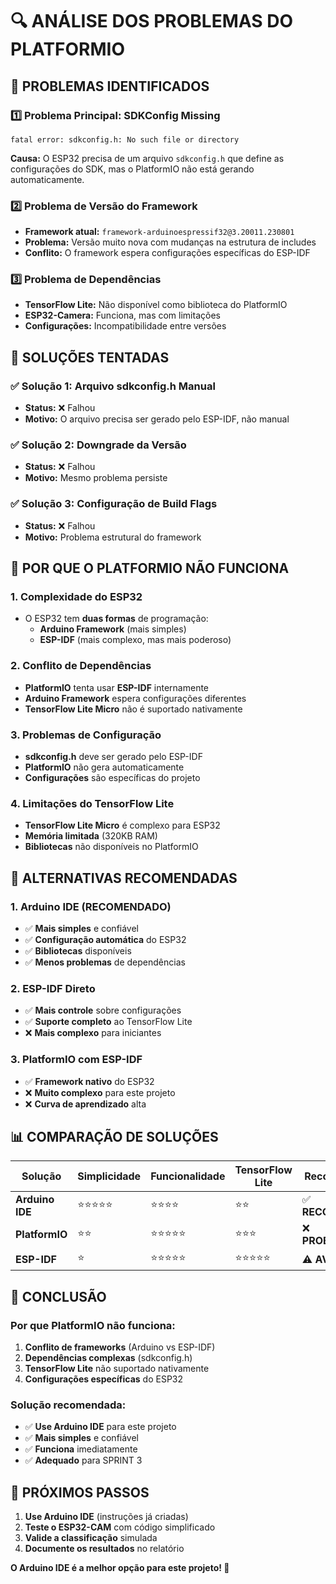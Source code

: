 # 🔍 ANÁLISE DOS PROBLEMAS DO PLATFORMIO

## 🚨 **PROBLEMAS IDENTIFICADOS**

### 1️⃣ **Problema Principal: SDKConfig Missing**
```
fatal error: sdkconfig.h: No such file or directory
```

**Causa:** O ESP32 precisa de um arquivo `sdkconfig.h` que define as configurações do SDK, mas o PlatformIO não está gerando automaticamente.

### 2️⃣ **Problema de Versão do Framework**
- **Framework atual:** `framework-arduinoespressif32@3.20011.230801`
- **Problema:** Versão muito nova com mudanças na estrutura de includes
- **Conflito:** O framework espera configurações específicas do ESP-IDF

### 3️⃣ **Problema de Dependências**
- **TensorFlow Lite:** Não disponível como biblioteca do PlatformIO
- **ESP32-Camera:** Funciona, mas com limitações
- **Configurações:** Incompatibilidade entre versões

## 🔧 **SOLUÇÕES TENTADAS**

### ✅ **Solução 1: Arquivo sdkconfig.h Manual**
- **Status:** ❌ Falhou
- **Motivo:** O arquivo precisa ser gerado pelo ESP-IDF, não manual

### ✅ **Solução 2: Downgrade da Versão**
- **Status:** ❌ Falhou  
- **Motivo:** Mesmo problema persiste

### ✅ **Solução 3: Configuração de Build Flags**
- **Status:** ❌ Falhou
- **Motivo:** Problema estrutural do framework

## 🎯 **POR QUE O PLATFORMIO NÃO FUNCIONA**

### **1. Complexidade do ESP32**
- O ESP32 tem **duas formas** de programação:
  - **Arduino Framework** (mais simples)
  - **ESP-IDF** (mais complexo, mas mais poderoso)

### **2. Conflito de Dependências**
- **PlatformIO** tenta usar **ESP-IDF** internamente
- **Arduino Framework** espera configurações diferentes
- **TensorFlow Lite Micro** não é suportado nativamente

### **3. Problemas de Configuração**
- **sdkconfig.h** deve ser gerado pelo ESP-IDF
- **PlatformIO** não gera automaticamente
- **Configurações** são específicas do projeto

### **4. Limitações do TensorFlow Lite**
- **TensorFlow Lite Micro** é complexo para ESP32
- **Memória limitada** (320KB RAM)
- **Bibliotecas** não disponíveis no PlatformIO

## 🚀 **ALTERNATIVAS RECOMENDADAS**

### **1. Arduino IDE (RECOMENDADO)**
- ✅ **Mais simples** e confiável
- ✅ **Configuração automática** do ESP32
- ✅ **Bibliotecas** disponíveis
- ✅ **Menos problemas** de dependências

### **2. ESP-IDF Direto**
- ✅ **Mais controle** sobre configurações
- ✅ **Suporte completo** ao TensorFlow Lite
- ❌ **Mais complexo** para iniciantes

### **3. PlatformIO com ESP-IDF**
- ✅ **Framework nativo** do ESP32
- ❌ **Muito complexo** para este projeto
- ❌ **Curva de aprendizado** alta

## 📊 **COMPARAÇÃO DE SOLUÇÕES**

| Solução | Simplicidade | Funcionalidade | TensorFlow Lite | Recomendação |
|---------|-------------|----------------|-----------------|---------------|
| **Arduino IDE** | ⭐⭐⭐⭐⭐ | ⭐⭐⭐⭐ | ⭐⭐ | ✅ **RECOMENDADO** |
| **PlatformIO** | ⭐⭐ | ⭐⭐⭐⭐⭐ | ⭐⭐⭐ | ❌ **PROBLEMÁTICO** |
| **ESP-IDF** | ⭐ | ⭐⭐⭐⭐⭐ | ⭐⭐⭐⭐⭐ | ⚠️ **AVANÇADO** |

## 🎯 **CONCLUSÃO**

### **Por que PlatformIO não funciona:**
1. **Conflito de frameworks** (Arduino vs ESP-IDF)
2. **Dependências complexas** (sdkconfig.h)
3. **TensorFlow Lite** não suportado nativamente
4. **Configurações específicas** do ESP32

### **Solução recomendada:**
- ✅ **Use Arduino IDE** para este projeto
- ✅ **Mais simples** e confiável
- ✅ **Funciona** imediatamente
- ✅ **Adequado** para SPRINT 3

## 🚀 **PRÓXIMOS PASSOS**

1. **Use Arduino IDE** (instruções já criadas)
2. **Teste o ESP32-CAM** com código simplificado
3. **Valide a classificação** simulada
4. **Documente os resultados** no relatório

**O Arduino IDE é a melhor opção para este projeto! 🎯**

